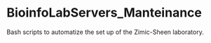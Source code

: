 # BioinfoLabServers_Manteinance
Bash scripts to automatize the set up of the Zimic-Sheen laboratory.
